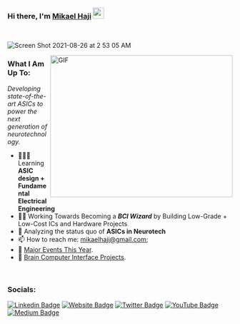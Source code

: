 

### Hi there, I'm <a href="https://mikaelhaji.com" target="_blank">Mikael Haji</a> <img src="https://media.giphy.com/media/hvRJCLFzcasrR4ia7z/giphy.gif" width="25px">

</br>


![Screen Shot 2021-08-26 at 2 53 05 AM](https://user-images.githubusercontent.com/68840767/130915385-884d9de2-2fc8-4332-af35-0079bcb7c97f.png)

  
<img align="right" alt="GIF" src="https://github.com/Gapur/Gapur/blob/master/coding.gif?raw=true" width="408" height="318" />


### **What I Am Up To:**
_Developing state-of-the-art ASICs to power the next generation of neurotechnology._

- 👨🏻‍💻 Learning **ASIC design + Fundamental Electrical Engineering**
- 🧙‍♂️ Working Towards Becoming a ***BCI Wizard*** by Building Low-Grade + Low-Cost ICs and Hardware Projects
- 🚀 Analyzing the status quo of **ASICs in Neurotech**
- 📫 How to reach me: mikaelhaji@gmail.com;
- 📝 [Major Events This Year](https://mikaelhaji.com/major-events).
- 🤖 [Brain Computer Interface Projects](https://mikaelhaji.com/projects).

</br>

  
### **Socials:**
[![Linkedin Badge](https://img.shields.io/badge/-LinkedIn-0e76a8?style=flat-square&logo=Linkedin&logoColor=white)](https://www.linkedin.com/in/mikael-haji-a324b41b4/)
[![Website Badge](https://img.shields.io/badge/Website-3b5998?style=flat-square&logo=google-chrome&logoColor=white)](https://mikaelhaji.com)
[![Twitter Badge](https://img.shields.io/badge/-Twitter-00acee?style=flat-square&logo=Twitter&logoColor=white)](https://twitter.com/TheMikaelHaji)
[![YouTube Badge](https://img.shields.io/badge/-Youtube-e4405f?style=flat-square&logo=Youtube&logoColor=white)](https://www.youtube.com/channel/UCfCHfzCBG0oU8Dl8uZ4Ug3A)
[![Medium Badge](https://img.shields.io/badge/Medium-%2312100E.svg?&style=for-square&logo=medium&logoColor=white)](https://mikaelhaji.medium.com/)


